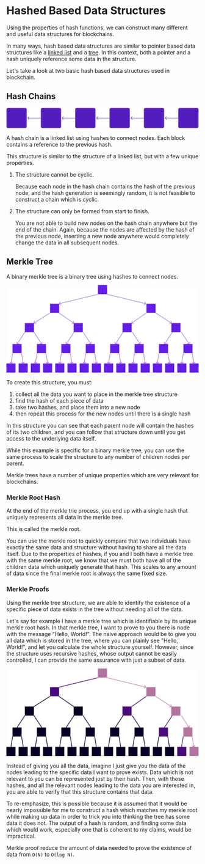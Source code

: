 # Hashed Based Data Structures

Using the properties of hash functions, we can construct many different and useful data structures for blockchains.

In many ways, hash based data structures are similar to pointer based data structures like a [linked list](https://en.wikipedia.org/wiki/Linked_list) and a [tree](https://en.wikipedia.org/wiki/Tree_(data_structure)).
In this context, both a pointer and a hash uniquely reference some data in the structure.

Let's take a look at two basic hash based data structures used in blockchain.

## Hash Chains

![Hash Chain](./assets/Hash-Chains.png ':size=500')

A hash chain is a linked list using hashes to connect nodes. Each block contains a reference to the previous hash.

This structure is similar to the structure of a linked list, but with a few unique properties.

1. The structure cannot be cyclic.

	Because each node in the hash chain contains the hash of the previous node, and the hash generation is seemingly random, it is not feasible to construct a chain which is cyclic.

1. The structure can only be formed from start to finish.

	You are not able to build new nodes on the hash chain anywhere but the end of the chain. Again, because the nodes are affected by the hash of the previous node, inserting a new node anywhere would completely change the data in all subsequent nodes.


## Merkle Tree

A binary merkle tree is a binary tree using hashes to connect nodes.

![Merkle Tree](./assets/Merkle-tree-all-purple.png ':size=500')


To create this structure, you must:

1. collect all the data you want to place in the merkle tree structure
2. find the hash of each piece of data
3. take two hashes, and place them into a new node
4. then repeat this process for the new nodes until there is a single hash

In this structure you can see that each parent node will contain the hashes of its two children, and you can follow that structure down until you get access to the underlying data itself.

While this example is specific for a binary merkle tree, you can use the same process to scale the structure to any number of children nodes per parent.

Merkle trees have a number of unique properties which are very relevant for blockchains.

### Merkle Root Hash

At the end of the merkle trie process, you end up with a single hash that uniquely represents all data in the merkle tree.

This is called the merkle root.

You can use the merkle root to quickly compare that two individuals have exactly the same data and structure without having to share all the data itself.
Due to the properties of hashes, if you and I both have a merkle tree with the same merkle root, we know that we must both have all of the children data which uniquely generate that hash.
This scales to any amount of data since the final merkle root is always the same fixed size.

### Merkle Proofs

Using the merkle tree structure, we are able to identify the existence of a specific piece of data exists in the tree without needing all of the data.

Let's say for example I have a merkle tree which is identifiable by its unique merkle root hash.
In that merkle tree, I want to prove to you there is node with the message "Hello, World!".
The naive approach would be to give you all data which is stored in the tree, where you can plainly see "Hello, World!", and let you calculate the whole structure yourself.
However, since the structure uses recursive hashes, whose output cannot be easily controlled, I can provide the same assurance with just a subset of data.

![Merkle Proof](./assets/Merkle-Copaths.png ':size=500')

Instead of giving you all the data, imagine I just give you the data of the nodes leading to the specific data I want to prove exists.
Data which is not relevant to you can be represented just by their hash.
Then, with those hashes, and all the relevant nodes leading to the data you are interested in, you are able to verify that this structure contains that data.

To re-emphasize, this is possible because it is assumed that it would be nearly impossible for me to construct a hash which matches my merkle root while making up data in order to trick you into thinking the tree has some data it does not. The output of a hash is random, and finding some data which would work, especially one that is coherent to my claims, would be impractical.

Merkle proof reduce the amount of data needed to prove the existence of data from `O(N)` to `O(log N)`.
